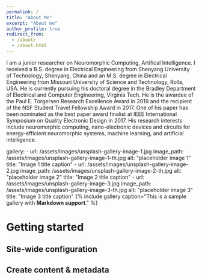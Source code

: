 ```yaml
---
permalink: /
title: "About Me"
excerpt: "About me"
author_profile: true
redirect_from: 
  - /about/
  - /about.html
---
```




I am a junior researcher on Neuromorphic Computing, Artifical Intelligence. I received a B.S. degree in Electrical Engineering from Shenyang University of Technology, Shenyang, China and an M.S. degree in Electrical Engineering from Missouri University of Science and Technology, Rolla, USA. He is currently pursuing his doctoral degree in the Bradley Department of Electrical and Computer Engineering, Virginia Tech. He is the awardee of the Paul E. Torgersen Research Excellence Award in 2019 and the recipient of the NSF Student Travel Fellowship Award in 2017. One of his paper has been nominated as the best paper award finalist at IEEE International Symposium on Quality Electronic Design in 2017. His research interests include neuromorphic computing, nano-electronic devices and circuits for energy-efficient neuromorphic systems, machine learning, and artificial intelligence.

 
gallery:
    - url: /assets/images/unsplash-gallery-image-1.jpg
      image_path: /assets/images/unsplash-gallery-image-1-th.jpg
      alt: "placeholder image 1"
      title: "Image 1 title caption"
    - url: /assets/images/unsplash-gallery-image-2.jpg
      image_path: /assets/images/unsplash-gallery-image-2-th.jpg
      alt: "placeholder image 2"
      title: "Image 2 title caption"
    - url: /assets/images/unsplash-gallery-image-3.jpg
      image_path: /assets/images/unsplash-gallery-image-3-th.jpg
      alt: "placeholder image 3"
      title: "Image 3 title caption"
{% include gallery caption="This is a sample gallery with **Markdown support**." %}

Getting started
======


Site-wide configuration
------
 

Create content & metadata
------


